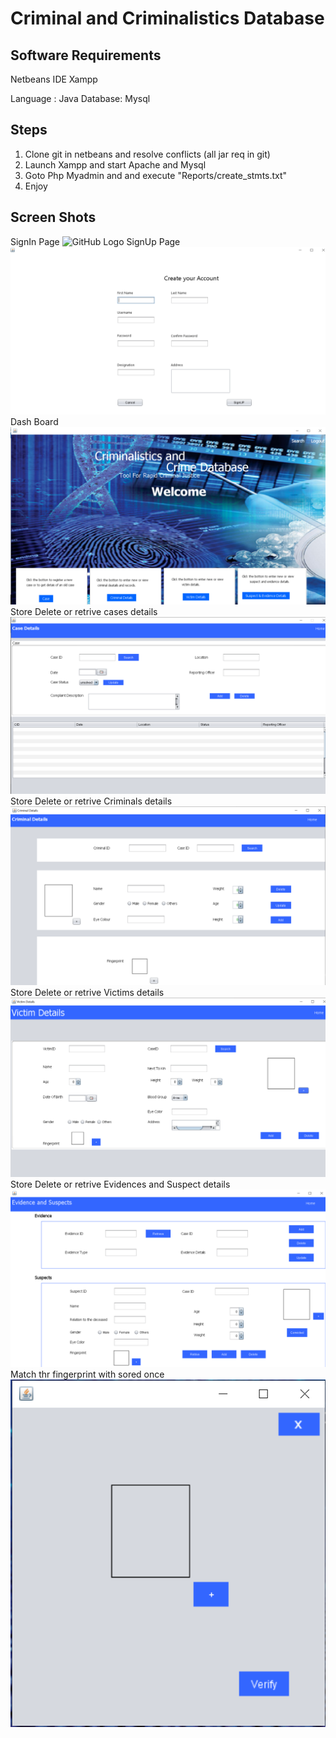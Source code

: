 # Criminal and Criminalistics Database

## Software Requirements
Netbeans IDE
Xampp

Language : Java
Database: Mysql

## Steps 
1. Clone git in netbeans and resolve conflicts (all jar req in git)
2. Launch Xampp and start Apache and Mysql
3. Goto Php Myadmin and and execute "Reports/create_stmts.txt"
4. Enjoy

## Screen Shots
SignIn Page
![GitHub Logo](/Images/Login.png.png)
SignUp Page
![GitHub Logo](/Images/Signup.png)
Dash Board
![GitHub Logo](/Images/Home.png)
Store Delete or retrive cases details
![GitHub Logo](/Images/Case.png)
Store Delete or retrive Criminals details
![GitHub Logo](/Images/Criminal.png)
Store Delete or retrive Victims details
![GitHub Logo](/Images/Victim.png)
Store Delete or retrive Evidences and Suspect details
![GitHub Logo](/Images/Evidenceandsuspect.png)
Match thr fingerprint with sored once
![GitHub Logo](/Images/Fingerprintmatching.PNG)
